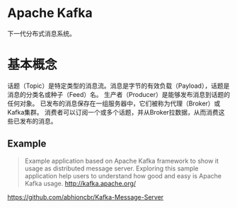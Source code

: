 # Apache Kafka
下一代分布式消息系统。

# 基本概念
话题（Topic）是特定类型的消息流。消息是字节的有效负载（Payload），话题是消息的分类名或种子（Feed）名。
生产者（Producer）是能够发布消息到话题的任何对象。
已发布的消息保存在一组服务器中，它们被称为代理（Broker）或Kafka集群。
消费者可以订阅一个或多个话题，并从Broker拉数据，从而消费这些已发布的消息。

## Example
>Example application based on Apache Kafka framework to show it usage as distributed message server. Exploring this sample application help users to understand how good and easy is Apache Kafka usage. http://kafka.apache.org/

https://github.com/abhioncbr/Kafka-Message-Server